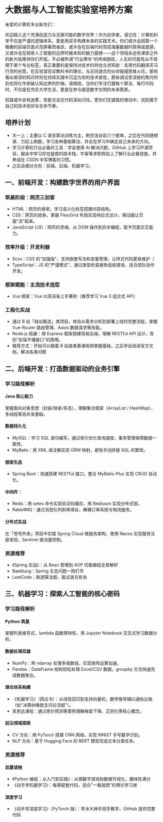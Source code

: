 # 大数据与人工智能实验室培养方案

亲爱的计算机专业新生们：

欢迎踏入这个充满创造力与无限可能的数字世界！作为初学者，请记住：计算机科学不仅是严谨的逻辑体系，更是用双手构建未来的实践艺术。你们或许会因第一个稚嫩的前端页面点亮屏幕而雀跃，或许会在后端代码驾驭海量数据时获得成就感，又或许会在探索人工智能的边界时被未知的魅力震撼——这个领域永远有课堂之外的新大陆等待你们开拓。不必被所谓"行业寒冬"的传闻困扰，人生的可能性从不局限于某个专业标签，真正重要的是保持对技术的热忱与求知欲：去用代码翻译天马行空的创意，在实验室验证教科书的理论，与志同道合的伙伴碰撞思维火花。那些看似艰深的知识终将在持续实践中沉淀为你的技术直觉，那些调试至深夜的焦灼时刻也将化作突破认知边界的阶梯。请相信，当你们专注打磨每个算法、每行代码时，不仅是在充实大学生活，更是在参与塑造数字文明的未来图景。

前路或许会有迷雾，但星光总在代码深处闪烁。愿你们在键盘的律动中，找到属于自己的技术信仰与生命节奏。

## 培养计划

- 大一上：主要以 C 语言算法训练为主，刷完洛谷前六个题单，之后在代码随想录、力扣上刷题，学习各种基础算法，并且在学习中确定自己未来的方向。
- 学习计算机行业必备的工具：学会使用 AI 解决问题，GitHub 上学习开源项目，掘金中学习存在疑惑的技术栈，牛客等求职网站上了解行业必备技能，并养成在 CSDN 中写博客的习惯。
- 之后会细分方向：前端、后端、机器学习。

## 一、前端开发：构建数字世界的用户界面

### 筑基阶段：网页三剑客

- HTML：网页的骨架，学习语义化标签搭建内容结构。
- CSS：网页的皮肤，掌握 Flex/Grid 布局实现响应式设计，用动画让页面“活”起来。
- JavaScript (JS)：网页的灵魂，从 DOM 操作到异步编程，赋予页面交互能力。

### 效率升级：开发利器

- Scss：CSS 的“加强版”，支持嵌套写法和变量管理，让样式代码更易维护（
- TypeScript：JS 的“严谨模式”，通过类型检查避免低级错误，适合团队协作开发。

### 框架赋能：主流技术选型

- Vue 框架：Vue 以简洁易上手著称（推荐学习 Vue 3 组合式 API）

### 工程化实战

- 通过 B 站「硅谷甄选」类项目，体验从需求分析到部署上线的完整流程，掌握 Vue-Router 路由管理、Axios 数据请求等技能。
- Node.js 拓展：用 Express 框架搭建简易后端，理解 RESTful API 设计，告别"前端不懂接口"的困境。
- 推荐方式：开始可以跟着 B 站或者慕课视频掌握基础，之后学会阅读官方文档，解决各类问题

## 二、后端开发：打造数据驱动的业务引擎

### 学习路径解析

#### Java 核心能力

掌握面向对象思想（封装/继承/多态），理解集合框架（ArrayList / HashMap）、多线程等高并发基础。

#### 数据持久化

- MySQL：学习 SQL 语句编写，通过索引优化查询速度，事务管理保障数据一致性。
- MyBatis：用 XML 或注解实现 ORM 映射，避免手动拼接 SQL 的繁琐。

#### 框架生态

- Spring Boot：快速搭建 RESTful 接口，整合 MyBatis-Plus 实现 CRUD 自动化。

#### 中间件：

- Redis：用 setex 命令实现验证码缓存，用 Redisson 实现分布式锁。
- RabbitMQ：通过消息队列削峰填谷，解耦订单系统与物流服务。

#### 分布式实战

在「苍穹外卖」项目中实践 Spring Cloud 微服务架构，使用 Nacos 实现服务注册发现，Sentinel 做流量控制。

### 资源推荐

- 《Spring 实战》：从 Bean 管理到 AOP 切面编程全景解析
- Baeldung：Spring 生态问题一网打尽
- LeetCode：刷透算法题，面试游刃有余

## 三、机器学习：探索人工智能的核心密码

### 学习路径解析

#### Python 筑基

掌握列表推导式、lambda 函数等特性，用 Jupyter Notebook 交互式学习数据分析。

#### 数据处理双雄

- NumPy：用 ndarray 处理多维数组，实现矩阵运算加速。
- Pandas：DataFrame 结构轻松处理 Excel/CSV 数据，groupby 方法快速完成数据聚合。

#### 理论体系构建

- 《机器学习》（西瓜书）：从线性回归到支持向量机，数学推导辅以通俗比喻（如"决策树像医生问诊流程"）。
- 吴恩达课程：通过房价预测等案例理解梯度下降、正则化等核心概念。

#### 前沿领域探索

- CV 方向：用 PyTorch 搭建 CNN 网络，实现 MNIST 手写数字识别。
- NLP 方向：基于 Hugging Face 的 BERT 模型完成文本分类任务。

### 资源推荐

#### 启蒙读物

- 《Python 编程：从入门到实践》：从猜数字游戏到数据可视化，趣味性满分
- 《动手学机器学习》：每章配套代码，适合"一看就困"的理论学习者

#### 深度学习

- 《动手学深度学习》（PyTorch 版）：李沐大神手把手教学，GitHub 提供完整代码
